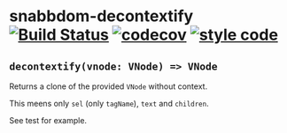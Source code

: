 # snabbdom-decontextify [![Build Status](https://travis-ci.org/yarom82/snabbdom-decontextify.svg?branch=master)](https://travis-ci.org/yarom82/snabbdom-decontextify) [![codecov](https://codecov.io/gh/yarom82/snabbdom-decontextify/branch/master/graph/badge.svg)](https://codecov.io/gh/yarom82/snabbdom-decontextify) [![style code](https://img.shields.io/badge/code%20style-tslint-green.svg)](https://palantir.github.io/tslint/) 

## `decontextify(vnode: VNode) => VNode`

Returns a clone of the provided `VNode` without context.

This meens only `sel` (only `tagName`), `text` and `children`.

See test for example.
